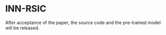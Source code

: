 # INN-RSIC
After acceptance of the paper, the source code and the pre-trained model will be released.
